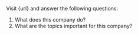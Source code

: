 Visit {url} and answer the following questions:

1. What does this company do?
2. What are the topics important for this company?